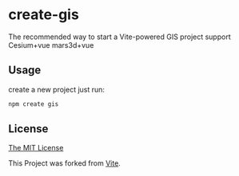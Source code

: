 # create-gis

The recommended way to start a Vite-powered GIS project
support 
Cesium+vue
mars3d+vue
## Usage
create a new project just run:
```sh
npm create gis
```
## License
[The MIT License](http://opensource.org/licenses/MIT)

This Project was forked from [Vite](https://github.com/vitejs/vite).
